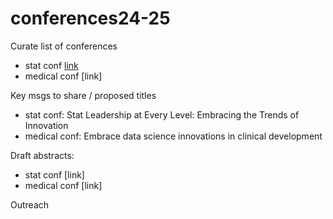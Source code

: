 # conferences24-25

Curate list of conferences
- stat conf [link](https://github.com/orgs/BSLC-comms/projects/1/views/1?visibleFields=%5B%22Title%22%2C139523384%2C%22Assignees%22%2C%22Status%22%2C139523281%5D)
- medical conf [link]

Key msgs to share / proposed titles

- stat conf: Stat Leadership at Every Level: Embracing the Trends of Innovation
- medical conf: Embrace data science innovations in clinical development

Draft abstracts:
- stat conf [link]
- medical conf [link]

Outreach
